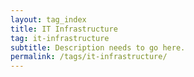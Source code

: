```yaml
---
layout: tag_index
title: IT Infrastructure
tag: it-infrastructure
subtitle: Description needs to go here.
permalink: /tags/it-infrastructure/
---
```

